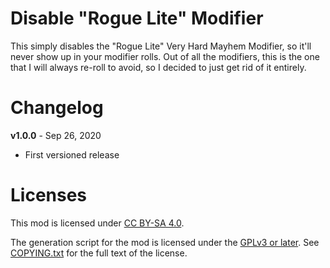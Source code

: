 Disable "Rogue Lite" Modifier
=============================

This simply disables the "Rogue Lite" Very Hard Mayhem Modifier, so it'll never
show up in your modifier rolls.  Out of all the modifiers, this is the one that I
will always re-roll to avoid, so I decided to just get rid of it entirely.

Changelog
=========

**v1.0.0** - Sep 26, 2020
 * First versioned release
 
Licenses
========

This mod is licensed under [CC BY-SA 4.0](https://creativecommons.org/licenses/by-sa/4.0/).

The generation script for the mod is licensed under the
[GPLv3 or later](https://www.gnu.org/licenses/quick-guide-gplv3.html).
See [COPYING.txt](../../COPYING.txt) for the full text of the license.

